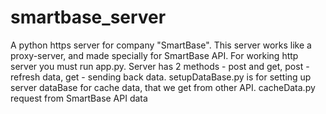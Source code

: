 # smartbase_server
 A python https server for company "SmartBase".
 This server works like a proxy-server, and made specially for SmartBase API. 
 For working http server you must run app.py. Server has 2 methods - post and get, post - refresh data, get - sending back data.
 setupDataBase.py is for setting up server dataBase for cache data, that we get from other API.
 cacheData.py request from SmartBase API data